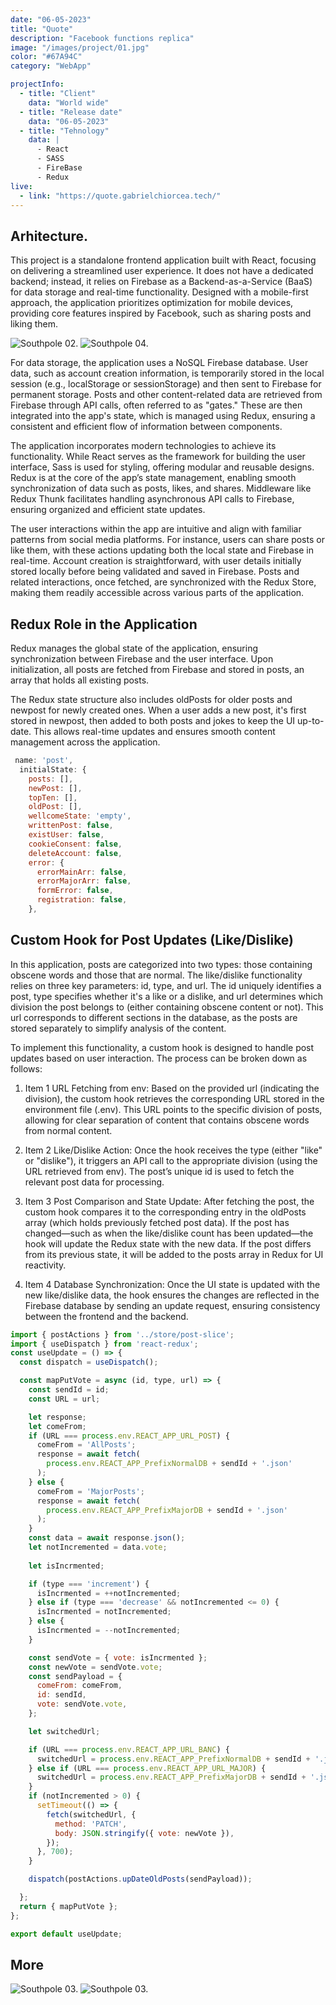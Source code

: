```yaml
---
date: "06-05-2023"
title: "Quote"
description: "Facebook functions replica"
image: "/images/project/01.jpg"
color: "#67A94C"
category: "WebApp"

projectInfo:
  - title: "Client"
    data: "World wide"
  - title: "Release date"
    data: "06-05-2023"
  - title: "Tehnology"
    data: |
      - React
      - SASS
      - FireBase
      - Redux  
live:
  - link: "https://quote.gabrielchiorcea.tech/"
---
```




## Arhitecture.

This project is a standalone frontend application built with React, focusing on delivering a streamlined user experience. It does not have a dedicated backend; instead, it relies on Firebase as a Backend-as-a-Service (BaaS) for data storage and real-time functionality. Designed with a mobile-first approach, the application prioritizes optimization for mobile devices, providing core features inspired by Facebook, such as sharing posts and liking them.

<div class="image columns-1 sm:columns-2 gap-8">


![Southpole 02.](/images/project/01.jpg)
![Southpole 04.](/images/project/01-01.jpg)

</div>

For data storage, the application uses a NoSQL Firebase database. User data, such as account creation information, is temporarily stored in the local session (e.g., localStorage or sessionStorage) and then sent to Firebase for permanent storage. Posts and other content-related data are retrieved from Firebase through API calls, often referred to as "gates." These are then integrated into the app's state, which is managed using Redux, ensuring a consistent and efficient flow of information between components.

The application incorporates modern technologies to achieve its functionality. While React serves as the framework for building the user interface, Sass is used for styling, offering modular and reusable designs. Redux is at the core of the app’s state management, enabling smooth synchronization of data such as posts, likes, and shares. Middleware like Redux Thunk facilitates handling asynchronous API calls to Firebase, ensuring organized and efficient state updates.

The user interactions within the app are intuitive and align with familiar patterns from social media platforms. For instance, users can share posts or like them, with these actions updating both the local state and Firebase in real-time. Account creation is straightforward, with user details initially stored locally before being validated and saved in Firebase. Posts and related interactions, once fetched, are synchronized with the Redux Store, making them readily accessible across various parts of the application.


## Redux Role in the Application
Redux manages the global state of the application, ensuring synchronization between Firebase and the user interface. Upon initialization, all posts are fetched from Firebase and stored in posts, an array that holds all existing posts.

The Redux state structure also includes oldPosts for older posts and newpost for newly created ones. When a user adds a new post, it's first stored in newpost, then added to both posts and jokes to keep the UI up-to-date. This allows real-time updates and ensures smooth content management across the application.

```javascript
 name: 'post',
  initialState: {
    posts: [],
    newPost: [],
    topTen: [],
    oldPost: [],
    wellcomeState: 'empty',
    writtenPost: false,
    existUser: false,
    cookieConsent: false,
    deleteAccount: false,
    error: {
      errorMainArr: false,
      errorMajorArr: false,
      formError: false,
      registration: false,
    },
```


## Custom Hook for Post Updates (Like/Dislike)

In this application, posts are categorized into two types: those containing obscene words and those that are normal. The like/dislike functionality relies on three key parameters: id, type, and url. The id uniquely identifies a post, type specifies whether it's a like or a dislike, and url determines which division the post belongs to (either containing obscene content or not). This url corresponds to different sections in the database, as the posts are stored separately to simplify analysis of the content.

To implement this functionality, a custom hook is designed to handle post updates based on user interaction. The process can be broken down as follows:


1. Item 1 URL Fetching from env: Based on the provided url (indicating the division), the custom hook retrieves the corresponding URL stored in the environment file (.env). This URL points to the specific division of posts, allowing for clear separation of content that contains obscene words from normal content.

2. Item 2 Like/Dislike Action: Once the hook receives the type (either "like" or "dislike"), it triggers an API call to the appropriate division (using the URL retrieved from env). The post’s unique id is used to fetch the relevant post data for processing.

3. Item 3 Post Comparison and State Update: After fetching the post, the custom hook compares it to the corresponding entry in the oldPosts array (which holds previously fetched post data). If the post has changed—such as when the like/dislike count has been updated—the hook will update the Redux state with the new data. If the post differs from its previous state, it will be added to the posts array in Redux for UI reactivity.

4. Item 4 Database Synchronization: Once the UI state is updated with the new like/dislike data, the hook ensures the changes are reflected in the Firebase database by sending an update request, ensuring consistency between the frontend and the backend.


```javascript
import { postActions } from '../store/post-slice';
import { useDispatch } from 'react-redux';
const useUpdate = () => {
  const dispatch = useDispatch();

  const mapPutVote = async (id, type, url) => {
    const sendId = id;
    const URL = url;

    let response;
    let comeFrom;
    if (URL === process.env.REACT_APP_URL_POST) {
      comeFrom = 'AllPosts';
      response = await fetch(
        process.env.REACT_APP_PrefixNormalDB + sendId + '.json'
      );
    } else {
      comeFrom = 'MajorPosts';
      response = await fetch(
        process.env.REACT_APP_PrefixMajorDB + sendId + '.json'
      );
    }
    const data = await response.json();
    let notIncremented = data.vote;
    
    let isIncrmented;

    if (type === 'increment') {
      isIncrmented = ++notIncremented;
    } else if (type === 'decrease' && notIncremented <= 0) {
      isIncrmented = notIncremented;
    } else {
      isIncrmented = --notIncremented;
    }

    const sendVote = { vote: isIncrmented };
    const newVote = sendVote.vote;
    const sendPayload = {
      comeFrom: comeFrom,
      id: sendId,
      vote: sendVote.vote,
    };

    let switchedUrl;

    if (URL === process.env.REACT_APP_URL_BANC) {
      switchedUrl = process.env.REACT_APP_PrefixNormalDB + sendId + '.json';
    } else if (URL === process.env.REACT_APP_URL_MAJOR) {
      switchedUrl = process.env.REACT_APP_PrefixMajorDB + sendId + '.json';
    }
    if (notIncremented > 0) {
      setTimeout(() => {
        fetch(switchedUrl, {
          method: 'PATCH',
          body: JSON.stringify({ vote: newVote }),
        });
      }, 700);
    }

    dispatch(postActions.upDateOldPosts(sendPayload));

  };
  return { mapPutVote };
};

export default useUpdate;

```


## More

<div class="image columns-1 sm:columns-2 gap-8">

![Southpole 03.](/images/project/01-02.jpg)
![Southpole 03.](/images/project/01-03.jpg)
<!-- ![Southpole 03.](/images/project/01-03.jpg)
![Southpole 04.](/images/project/01-04.jpg) -->
</div>


